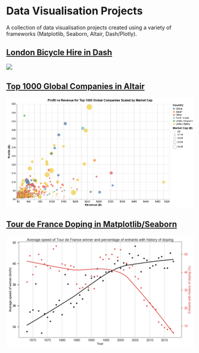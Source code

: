 # Data Visualisation Projects

A collection of data visualisation projects created using a variety of frameworks (Matplotlib, Seaborn, Altair, Dash/Plotly).

## [London Bicycle Hire in Dash](dash/)
<img src="dash/images/dash_bicycle_hire.gif"/>

## [Top 1000 Global Companies in Altair](top-profit-revenue/)
<img src="top-profit-revenue/tpr_altair.png"/>

## [Tour de France Doping in Matplotlib/Seaborn](tour-de-france)
<img src="tour-de-france/tdf.png"/>
